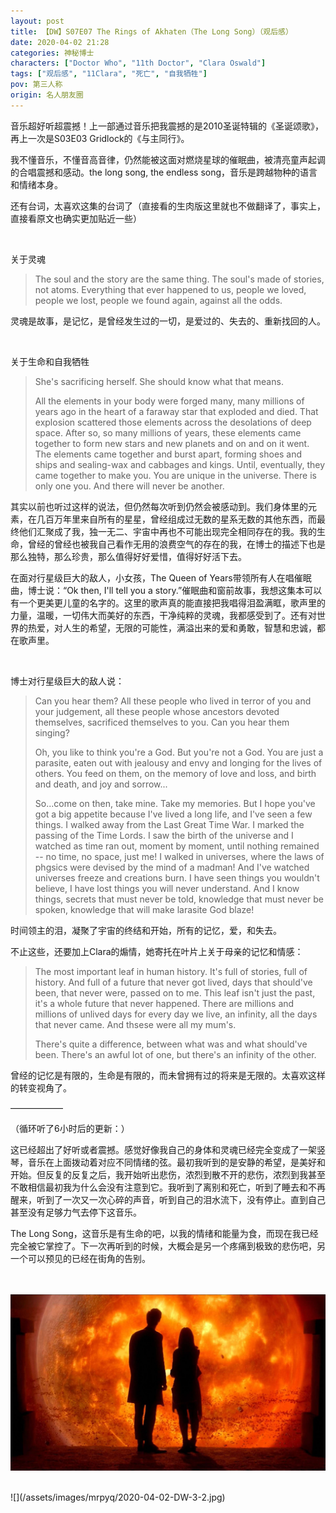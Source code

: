 ```yaml
---
layout: post
title: 【DW】S07E07 The Rings of Akhaten（The Long Song）（观后感）
date: 2020-04-02 21:28
categories: 神秘博士
characters: ["Doctor Who", "11th Doctor", "Clara Oswald"]
tags: ["观后感", "11Clara", "死亡", "自我牺牲"]
pov: 第三人称
origin: 名人朋友圈
---
```


音乐超好听超震撼！上一部通过音乐把我震撼的是2010圣诞特辑的《圣诞颂歌》，再上一次是S03E03 Gridlock的《与主同行》。

我不懂音乐，不懂音高音律，仍然能被这面对燃烧星球的催眠曲，被清亮童声起调的合唱震撼和感动。the long song, the endless song，音乐是跨越物种的语言和情绪本身。

还有台词，太喜欢这集的台词了（直接看的生肉版这里就也不做翻译了，事实上，直接看原文也确实更加贴近一些）

<br>

关于灵魂

> The soul and the story are the same thing. The soul's made of stories, not atoms. Everything that ever happened to us, people we loved, people we lost, people we found again, against all the odds.

灵魂是故事，是记忆，是曾经发生过的一切，是爱过的、失去的、重新找回的人。

<br>

关于生命和自我牺牲

> She's sacrificing herself. She should know what that means.
>
> All the elements in your body were forged many, many millions of years ago in the heart of a faraway star that exploded and died. That explosion scattered those elements across the desolations of deep space. After so, so many millions of years, these elements came together to form new stars and new planets and on and on it went. The elements came together and burst apart, forming shoes and ships and sealing-wax and cabbages and kings. Until, eventually, they came together to make you. You are unique in the universe. There is only one you. And there will never be another.

其实以前也听过这样的说法，但仍然每次听到仍然会被感动到。我们身体里的元素，在几百万年里来自所有的星星，曾经组成过无数的星系无数的其他东西，而最终他们汇聚成了我，独一无二、宇宙中再也不可能出现完全相同存在的我。我的生命，曾经的曾经也被我自己看作无用的浪费空气的存在的我，在博士的描述下也是那么独特，那么珍贵，那么值得好好爱惜，值得好好活下去。

在面对行星级巨大的敌人，小女孩，The Queen of Years带领所有人在唱催眠曲，博士说：“Ok then, I'll tell you a story.”催眠曲和窗前故事，我想这集本可以有一个更美更儿童的名字的。这里的歌声真的能直接把我唱得泪盈满眶，歌声里的力量，温暖，一切伟大而美好的东西，干净纯粹的灵魂，我都感受到了。还有对世界的热爱，对人生的希望，无限的可能性，满溢出来的爱和勇敢，智慧和忠诚，都在歌声里。

<br>

博士对行星级巨大的敌人说：

> Can you hear them? All these people who lived in terror of you and your judgement, all these people whose ancestors devoted themselves, sacrificed themselves to you. Can you hear them singing?
>
> Oh, you like to think you're a God. But you're not a God. You are just a parasite, eaten out with jealousy and envy and longing for the lives of others. You feed on them, on the memory of love and loss, and birth and death, and joy and sorrow...
>
> So...come on then, take mine. Take my memories. But I hope you've got a big appetite because I've lived a long life, and I've seen a few things. I walked away from the Last Great Time War. I marked the passing of the Time Lords. I saw the birth of the universe and I watched as time ran out, moment by moment, until nothing remained -- no time, no space, just me! I walked in universes, where the laws of phgsics were devised by the mind of a madman! And I've watched universes freeze and creations burn. I have seen things you wouldn't believe, I have lost things you will never understand. And I know things, secrets that must never be told, knowledge that must never be spoken, knowledge that will make larasite God blaze!

时间领主的泪，凝聚了宇宙的终结和开始，所有的记忆，爱，和失去。

不止这些，还要加上Clara的煽情，她寄托在叶片上关于母亲的记忆和情感：

> The most important leaf in human history. It's full of stories, full of history. And full of a future that never got lived, days that should've been, that never were, passed on to me. This leaf isn't just the past, it's a whole future that never happened. There are millions and millions of unlived days for every day we live, an infinity, all the days that never came. And thsese were all my mum's.
>
> There's quite a difference, between what was and what should've been. There's an awful lot of one, but there's an infinity of the other.

曾经的记忆是有限的，生命是有限的，而未曾拥有过的将来是无限的。太喜欢这样的转变视角了。

——————

（循环听了6小时后的更新：）

这已经超出了好听或者震撼。感觉好像我自己的身体和灵魂已经完全变成了一架竖琴，音乐在上面拨动着对应不同情绪的弦。最初我听到的是安静的希望，是美好和开始。但反复的反复之后，我开始听出悲伤，浓烈到散不开的悲伤，浓烈到我甚至不敢相信最初我为什么会没有注意到它。我听到了离别和死亡，听到了睡去和不再醒来，听到了一次又一次心碎的声音，听到自己的泪水流下，没有停止。直到自己甚至没有足够力气去停下这音乐。

The Long Song，这音乐是有生命的吧，以我的情绪和能量为食，而现在我已经完全被它掌控了。下一次再听到的时候，大概会是另一个疼痛到极致的悲伤吧，另一个可以预见的已经在街角的告别。

<br><br>
![](/assets/images/mrpyq/2020-04-02-DW-3-1.jpg)

<br>
![](/assets/images/mrpyq/2020-04-02-DW-3-2.jpg)


